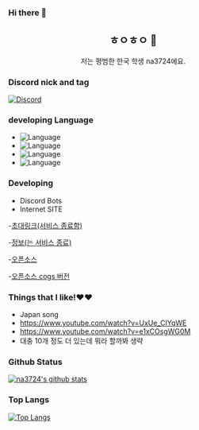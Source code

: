 ### Hi there 👋
<h2 align="center">ㅎㅇㅎㅇ 👋</h2>
<p align="center">저는 평범한 한국 학생 na3724에요.</p>

### Discord nick and tag

[![Discord](https://discord.c99.nl/widget/theme-1/816287619235315712.png)](http://discord.com/users/816287619235315712)

### developing Language

- ![Language](https://img.shields.io/badge/language-python-brightgreen)
- ![Language](https://img.shields.io/badge/language-html-brightgreen)
- ![Language](https://img.shields.io/badge/language-css-brightgreen)
- ![Language](https://img.shields.io/badge/language-javascript-brightgreen)



### Developing

- Discord Bots
- Internet SITE

-[초대링크(서비스 종료함)](https://discord.com/oauth2/authorize?client_id=800193013292335145&scope=bot&permissions=1610607742)

-[정보(는 서비스 종료)](https://koreanbots.dev/bots/800193013292335145)

-[오픈소스](https://github.com/na3724/haziel_public/blob/main/haziel.py)

-[오픈소스 cogs 버전](https://github.com/na3724/haziel_cogs-version/blob/main/cogs/Core.py)
### Things that I like!❤❤
- Japan song
- https://www.youtube.com/watch?v=UxUe_CIYqWE
- https://www.youtube.com/watch?v=e1xCOsgWG0M
- 대충 10개 정도 더 있는데 뭐라 할까봐 생략 
### Github Status

[![na3724's github stats](https://github-readme-stats.vercel.app/api?username=na3724&bg_color=ffa745,fe869f,ef7ac8,a083ed,43aeff&title_color=fff&text_color=fff&show_icons=true&count_private=true)](https://github.com/na3724/github-readme-stats)

### Top Langs

[![Top Langs](https://github-readme-stats-56wilbndq.vercel.app/api/top-langs/?username=na3724&langs_count=20&layout=compact)](https://github.com/na3724/github-readme-stats)
